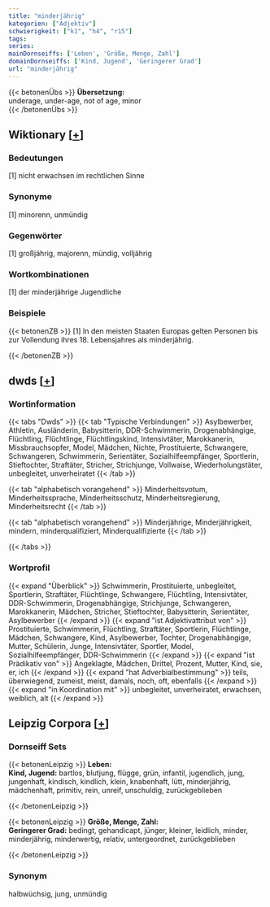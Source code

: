 ```yaml
---
title: "minderjährig"
kategorien: ["Adjektiv"]
schwierigkeit: ["k1", "h4", "r15"]
tags:
series:
mainDornseiffs: ['Leben', 'Größe, Menge, Zahl']
domainDornseiffs: ['Kind, Jugend', 'Geringerer Grad']
url: "minderjährig"
---
```


{{< betonenÜbs >}}
**Übersetzung:**  
underage, under-age, not of age, minor  
{{< /betonenÜbs >}}

## Wiktionary [[+](https://de.wiktionary.org/wiki/minderjährig)]

### Bedeutungen
[1] nicht erwachsen im rechtlichen Sinne  

### Synonyme
[1] minorenn, unmündig  

### Gegenwörter
[1] großjährig, majorenn, mündig, volljährig  

### Wortkombinationen
[1] der minderjährige Jugendliche  

### Beispiele
{{< betonenZB >}}
[1] In den meisten Staaten Europas gelten Personen bis zur Vollendung ihres 18. Lebensjahres als minderjährig.  

{{< /betonenZB >}}


## dwds [[+](https://www.dwds.de/wb/minderjährig)]

### Wortinformation
{{< tabs "Dwds" >}}
{{< tab "Typische Verbindungen" >}}
Asylbewerber, Athletin, Ausländerin, Babysitterin, DDR-Schwimmerin, Drogenabhängige, Flüchtling, Flüchtlinge, Flüchtlingskind, Intensivtäter, Marokkanerin, Missbrauchsopfer, Model, Mädchen, Nichte, Prostituierte, Schwangere, Schwangeren, Schwimmerin, Serientäter, Sozialhilfeempfänger, Sportlerin, Stieftochter, Straftäter, Stricher, Strichjunge, Vollwaise, Wiederholungstäter, unbegleitet, unverheiratet
{{< /tab >}}

{{< tab "alphabetisch vorangehend" >}}
Minderheitsvotum, Minderheitssprache, Minderheitsschutz, Minderheitsregierung, Minderheitsrecht
{{< /tab >}}

{{< tab "alphabetisch vorangehend" >}}
Minderjährige, Minderjährigkeit, mindern, minderqualifiziert, Minderqualifizierte
{{< /tab >}}

{{< /tabs >}}

### Wortprofil
{{< expand "Überblick" >}} Schwimmerin, Prostituierte, unbegleitet, Sportlerin, Straftäter, Flüchtlinge, Schwangere, Flüchtling, Intensivtäter, DDR-Schwimmerin, Drogenabhängige, Strichjunge, Schwangeren, Marokkanerin, Mädchen, Stricher, Stieftochter, Babysitterin, Serientäter, Asylbewerber {{< /expand >}}
{{< expand "ist Adjektivattribut von" >}} Prostituierte, Schwimmerin, Flüchtling, Straftäter, Sportlerin, Flüchtlinge, Mädchen, Schwangere, Kind, Asylbewerber, Tochter, Drogenabhängige, Mutter, Schülerin, Junge, Intensivtäter, Sportler, Model, Sozialhilfeempfänger, DDR-Schwimmerin {{< /expand >}}
{{< expand "ist Prädikativ von" >}} Angeklagte, Mädchen, Drittel, Prozent, Mutter, Kind, sie, er, ich {{< /expand >}}
{{< expand "hat Adverbialbestimmung" >}} teils, überwiegend, zumeist, meist, damals, noch, oft, ebenfalls {{< /expand >}}
{{< expand "in Koordination mit" >}} unbegleitet, unverheiratet, erwachsen, weiblich, alt {{< /expand >}}

## Leipzig Corpora [[+](https://corpora.uni-leipzig.de/en/res?word=minderjährig&corpusId=deu_newscrawl-public_2018)]

### Dornseiff Sets
{{< betonenLeipzig >}}
**Leben:**  
**Kind, Jugend:** bartlos, blutjung, flügge, grün, infantil, jugendlich, jung, jungenhaft, kindisch, kindlich, klein, knabenhaft, lütt, minderjährig, mädchenhaft, primitiv, rein, unreif, unschuldig, zurückgeblieben  

{{< /betonenLeipzig >}}


{{< betonenLeipzig >}}
**Größe, Menge, Zahl:**  
**Geringerer Grad:** bedingt, gehandicapt, jünger, kleiner, leidlich, minder, minderjährig, minderwertig, relativ, untergeordnet, zurückgeblieben  

{{< /betonenLeipzig >}}

### Synonym
halbwüchsig, jung, unmündig

